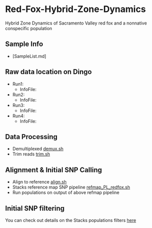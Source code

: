 # Red-Fox-Hybrid-Zone-Dynamics
Hybrid Zone Dynamics of Sacramento Valley red fox and a nonnative conspecific population

## **Sample Info**
* [SampleList.md]

## Raw data location on Dingo
* Run1:
  * InfoFile:
* Run2:
  * InfoFile:
* Run3:
  * InfoFile:
* Run4:
  * InfoFile:

## **Data Processing**
* Demultiplexed [demux.sh]() 
* Trim reads [trim.sh]()

## Alignment & Initial SNP Calling
* Align to reference [align.sh]()
* Stacks reference map SNP pipeline [refmap_PL_redfox.sh]()
* Run populations on output of above refmap pipeline []()

## Initial SNP filtering
You can check out details on the Stacks populations filters [here]( http://catchenlab.life.illinois.edu/stacks/comp/populations.php) 

